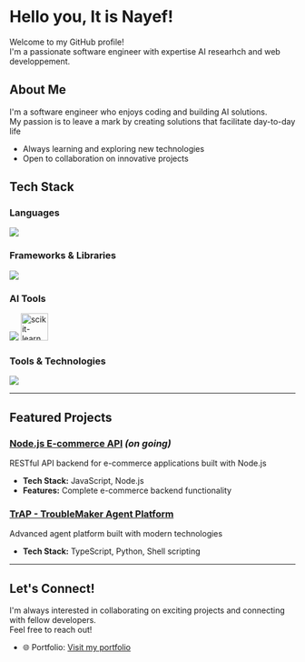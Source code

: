 # Hello you, It is Nayef!  

Welcome to my GitHub profile!  
I'm a passionate software engineer with expertise AI researhch and web developpement.  

## About Me  
I'm a software engineer who enjoys coding and building AI solutions.  
My passion is to leave a mark by creating solutions that facilitate day-to-day life  

-  Always learning and exploring new technologies  
-  Open to collaboration on innovative projects  

## Tech Stack

### Languages
<p align="left">
  <img src="https://skillicons.dev/icons?i=js,ts,python,dart,html,css" />
</p>

### Frameworks & Libraries
<p align="left">
  <img src="https://skillicons.dev/icons?i=flutter,nodejs,fastapi,django" />
</p>

### AI Tools
<p align="left">
  <img src="https://skillicons.dev/icons?i=tensorflow,pytorch" />
  <a href="https://scikit-learn.org/" target="_blank" rel="noreferrer"> <img src="https://upload.wikimedia.org/wikipedia/commons/thumb/0/05/Scikit_learn_logo_small.svg/1200px-Scikit_learn_logo_small.svg.png" alt="scikit-learn" width="48" height="48"/> </a>
</p>

### Tools & Technologies
<p align="left">
  <img src="https://skillicons.dev/icons?i=git,vscode,github" />
</p>

---

## Featured Projects  

### [Node.js E-commerce API](https://github.com/NASSWIEL/nodejs-ecommerce-api) *(on going)*  
RESTful API backend for e-commerce applications built with Node.js  
- **Tech Stack:** JavaScript, Node.js  
- **Features:** Complete e-commerce backend functionality  

### [TrAP - TroubleMaker Agent Platform](https://github.com/NASSWIEL/TrAP--TroubleMaker-Agent-Platform)  
Advanced agent platform built with modern technologies  
- **Tech Stack:** TypeScript, Python, Shell scripting  

---

## Let's Connect!  
I'm always interested in collaborating on exciting projects and connecting with fellow developers.  
Feel free to reach out!  

- 🌐 Portfolio: [Visit my portfolio](https://my-portofolio-one-self.vercel.app)  
